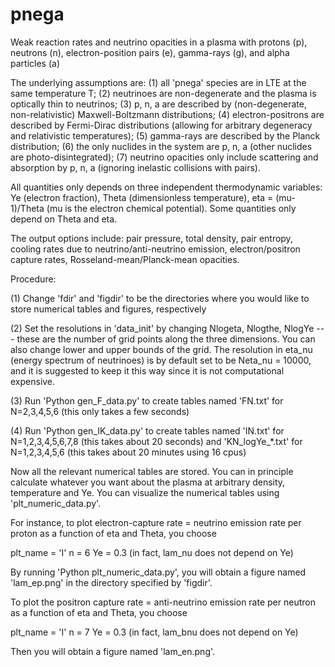 # pnega
Weak reaction rates and neutrino opacities in a plasma with protons (p), neutrons (n), electron-position pairs (e), gamma-rays (g), and alpha particles (a)

The underlying assumptions are: (1) all 'pnega' species are in LTE at the same temperature T; (2) neutrinoes are non-degenerate and the plasma is optically thin to neutrinos; (3) p, n, a are described by (non-degenerate, non-relativistic) Maxwell-Boltzmann distributions; (4) electron-positrons are described by Fermi-Dirac distributions (allowing for arbitrary degeneracy and relativistic temperatures); (5) gamma-rays are described by the Planck distribution; (6) the only nuclides in the system are p, n, a (other nuclides are photo-disintegrated); (7) neutrino opacities only include scattering and absorption by p, n, a (ignoring inelastic collisions with pairs).

All quantities only depends on three independent thermodynamic variables: Ye (electron fraction), Theta (dimensionless temperature), eta = (mu-1)/Theta (mu is the electron chemical potential). Some quantities only depend on Theta and eta.

The output options include: pair pressure, total density, pair entropy, cooling rates due to neutrino/anti-neutrino emission, electron/positron capture rates, Rosseland-mean/Planck-mean opacities.

Procedure:

(1) Change 'fdir' and 'figdir' to be the directories where you would like to store numerical tables and figures, respectively

(2) Set the resolutions in 'data_init' by changing Nlogeta, Nlogthe, NlogYe --- these are the number of grid points along the three dimensions. You can also change lower and upper bounds of the grid. The resolution in eta_nu (energy spectrum of neutrinoes) is by default set to be Neta_nu = 10000, and it is suggested to keep it this way since it is not computational expensive.

(3) Run 'Python gen_F_data.py' to create tables named 'FN.txt' for N=2,3,4,5,6 (this only takes a few seconds)

(4) Run 'Python gen_IK_data.py' to create tables named 'IN.txt' for N=1,2,3,4,5,6,7,8 (this takes about 20 seconds) and 'KN_logYe_*.txt' for N=1,2,3,4,5,6 (this takes about 20 minutes using 16 cpus)

Now all the relevant numerical tables are stored. You can in principle calculate whatever you want about the plasma at arbitrary density, temperature and Ye. You can visualize the numerical tables using 'plt_numeric_data.py'.

For instance, to plot electron-capture rate = neutrino emission rate per proton as a function of eta and Theta, you choose

plt_name = 'I'
n = 6
Ye = 0.3 (in fact, lam_nu does not depend on Ye)

By running 'Python plt_numeric_data.py', you will obtain a figure named 'lam_ep.png' in the directory specified by 'figdir'.

To plot the positron capture rate = anti-neutrino emission rate per neutron as a function of eta and Theta, you choose

plt_name = 'I'
n = 7
Ye = 0.3 (in fact, lam_bnu does not depend on Ye)

Then you will obtain a figure named 'lam_en.png'.
